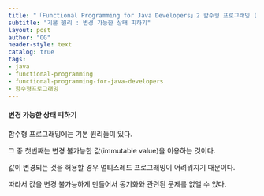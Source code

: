 ```yaml
---
title: "「Functional Programming for Java Developers」2 함수형 프로그래밍 (1)"
subtitle: "기본 원리 : 변경 가능한 상태 피하기"
layout: post
author: "OG"
header-style: text
catalog: true
tags:
- java
- functional-programming
- functional-programming-for-java-developers
- 함수형프로그래밍
---
```


#### 변경 가능한 상태 피하기

함수형 프로그래밍에는 기본 원리들이 있다.

그 중 첫번째는 변경 불가능한 값(immutable value)을 이용하는 것이다.

값이 변경되는 것을 허용할 경우 멀티스레드 프로그래밍이 어려워지기 때문이다.

따라서 값을 변경 불가능하게 만들어서 동기화와 관련된 문제를 없앨 수 있다.
